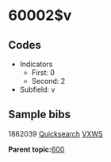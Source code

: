 # 60002$v

## Codes

-   Indicators
    -   First: 0
    -   Second: 2
-   Subfield: v

## Sample bibs

1862039 [Quicksearch](https://search.library.yale.edu/catalog/1862039) [VXWS](http://prodorbis.library.yale.edu:7014/vxws/GetHoldingsService?bibId=1862039)

**Parent topic:**[600](../../tags/600/600.md)

